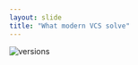 ```yaml
---
layout: slide
title: "What modern VCS solve"
---
```

![versions](https://swcarpentry.github.io/git-novice/fig/merge.svg)
